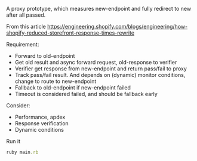 A proxy prototype, which measures new-endpoint and fully redirect to new after all passed.

From this article https://engineering.shopify.com/blogs/engineering/how-shopify-reduced-storefront-response-times-rewrite

Requirement:

* Forward to old-endpoint
* Get old result and async forward request, old-response to verifier
* Verifier get response from new-endpoint and return pass/fail to proxy
* Track pass/fail result. And depends on (dynamic) monitor conditions, change to route to new-endpoint
* Fallback to old-endpoint if new-endpoint failed
* Timeout is considered failed, and should be fallback early

Consider:

* Performance, apdex
* Response verification
* Dynamic conditions

Run it

```ruby
ruby main.rb
```
